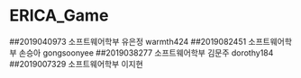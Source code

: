 # ERICA_Game

##2019040973 소프트웨어학부 유은정 warmth424
##2019082451 소프트웨어학부 손승아 gongsoonyee
##2019038277 소프트웨어학부 김문주 dorothy184
##2019007329 소프트웨어학부 이지현

